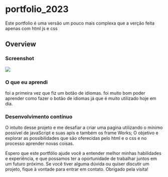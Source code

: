 # portfolio_2023
 Este portfolio  é uma versão um pouco mais complexa que a verção feita apenas com html js e css 



## Overview


### Screenshot

![](../src/assets/img/screenshot.png)




### O que eu aprendi

foi a primeira vez que fiz um botão de idiomas.
foi muito bom poder aprender como fazer o botão de idiomas já que é muito utilizado hoje em dia.


### Desenvolvimento contínuo
  O intuito desse projeto e me desafiar a criar uma pagina utilizando o mínimo possível de javaScript e suas apis e também os frame Works; O objetivo e explorar as possibilidades que são oferecidas pelo html e o css e no processo aprender novas coisas.


Espero que este portfólio ajude você a entender melhor minhas habilidades e experiência, e que possamos ter a oportunidade de trabalhar juntos em um futuro próximo. Se você tiver alguma dúvida ou quiser discutir um projeto, fique à vontade para entrar em contato. Obrigado pela visita!
